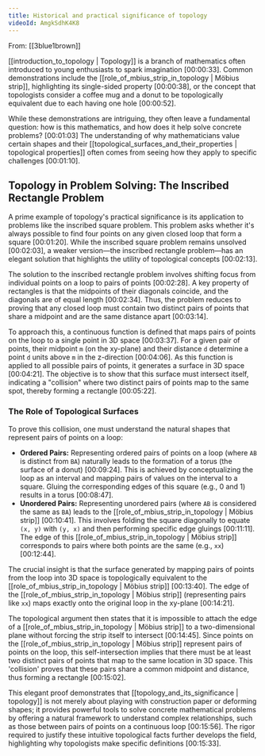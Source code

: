 ```yaml
---
title: Historical and practical significance of topology
videoId: AmgkSdhK4K8
---
```


From: [[3blue1brown]] <br/> 

[[introduction_to_topology | Topology]] is a branch of mathematics often introduced to young enthusiasts to spark imagination <a class="yt-timestamp" data-t="00:00:33">[00:00:33]</a>. Common demonstrations include the [[role_of_mbius_strip_in_topology | Möbius strip]], highlighting its single-sided property <a class="yt-timestamp" data-t="00:00:38">[00:00:38]</a>, or the concept that topologists consider a coffee mug and a donut to be topologically equivalent due to each having one hole <a class="yt-timestamp" data-t="00:00:52">[00:00:52]</a>.

While these demonstrations are intriguing, they often leave a fundamental question: how is this mathematics, and how does it help solve concrete problems? <a class="yt-timestamp" data-t="00:01:03">[00:01:03]</a> The understanding of why mathematicians value certain shapes and their [[topological_surfaces_and_their_properties | topological properties]] often comes from seeing how they apply to specific challenges <a class="yt-timestamp" data-t="00:01:10">[00:01:10]</a>.

## Topology in Problem Solving: The Inscribed Rectangle Problem

A prime example of topology's practical significance is its application to problems like the inscribed square problem. This problem asks whether it's always possible to find four points on any given closed loop that form a square <a class="yt-timestamp" data-t="00:01:20">[00:01:20]</a>. While the inscribed square problem remains unsolved <a class="yt-timestamp" data-t="00:02:03">[00:02:03]</a>, a weaker version—the inscribed rectangle problem—has an elegant solution that highlights the utility of topological concepts <a class="yt-timestamp" data-t="00:02:13">[00:02:13]</a>.

The solution to the inscribed rectangle problem involves shifting focus from individual points on a loop to pairs of points <a class="yt-timestamp" data-t="00:02:28">[00:02:28]</a>. A key property of rectangles is that the midpoints of their diagonals coincide, and the diagonals are of equal length <a class="yt-timestamp" data-t="00:02:34">[00:02:34]</a>. Thus, the problem reduces to proving that any closed loop must contain two distinct pairs of points that share a midpoint and are the same distance apart <a class="yt-timestamp" data-t="00:03:14">[00:03:14]</a>.

To approach this, a continuous function is defined that maps pairs of points on the loop to a single point in 3D space <a class="yt-timestamp" data-t="00:03:37">[00:03:37]</a>. For a given pair of points, their midpoint `m` (on the xy-plane) and their distance `d` determine a point `d` units above `m` in the z-direction <a class="yt-timestamp" data-t="00:04:06">[00:04:06]</a>. As this function is applied to all possible pairs of points, it generates a surface in 3D space <a class="yt-timestamp" data-t="00:04:21">[00:04:21]</a>. The objective is to show that this surface must intersect itself, indicating a "collision" where two distinct pairs of points map to the same spot, thereby forming a rectangle <a class="yt-timestamp" data-t="00:05:22">[00:05:22]</a>.

### The Role of Topological Surfaces

To prove this collision, one must understand the natural shapes that represent pairs of points on a loop:

*   **Ordered Pairs:** Representing ordered pairs of points on a loop (where `AB` is distinct from `BA`) naturally leads to the formation of a torus (the surface of a donut) <a class="yt-timestamp" data-t="00:09:24">[00:09:24]</a>. This is achieved by conceptualizing the loop as an interval and mapping pairs of values on the interval to a square. Gluing the corresponding edges of this square (e.g., 0 and 1) results in a torus <a class="yt-timestamp" data-t="00:08:47">[00:08:47]</a>.
*   **Unordered Pairs:** Representing unordered pairs (where `AB` is considered the same as `BA`) leads to the [[role_of_mbius_strip_in_topology | Möbius strip]] <a class="yt-timestamp" data-t="00:10:41">[00:10:41]</a>. This involves folding the square diagonally to equate `(x, y)` with `(y, x)` and then performing specific edge gluings <a class="yt-timestamp" data-t="00:11:11">[00:11:11]</a>. The edge of this [[role_of_mbius_strip_in_topology | Möbius strip]] corresponds to pairs where both points are the same (e.g., `xx`) <a class="yt-timestamp" data-t="00:12:44">[00:12:44]</a>.

The crucial insight is that the surface generated by mapping pairs of points from the loop into 3D space is topologically equivalent to the [[role_of_mbius_strip_in_topology | Möbius strip]] <a class="yt-timestamp" data-t="00:13:40">[00:13:40]</a>. The edge of the [[role_of_mbius_strip_in_topology | Möbius strip]] (representing pairs like `xx`) maps exactly onto the original loop in the xy-plane <a class="yt-timestamp" data-t="00:14:21">[00:14:21]</a>.

The topological argument then states that it is impossible to attach the edge of a [[role_of_mbius_strip_in_topology | Möbius strip]] to a two-dimensional plane without forcing the strip itself to intersect <a class="yt-timestamp" data-t="00:14:45">[00:14:45]</a>. Since points on the [[role_of_mbius_strip_in_topology | Möbius strip]] represent pairs of points on the loop, this self-intersection implies that there must be at least two distinct pairs of points that map to the same location in 3D space. This 'collision' proves that these pairs share a common midpoint and distance, thus forming a rectangle <a class="yt-timestamp" data-t="00:14:53">[00:15:02]</a>.

This elegant proof demonstrates that [[topology_and_its_significance | topology]] is not merely about playing with construction paper or deforming shapes; it provides powerful tools to solve concrete mathematical problems by offering a natural framework to understand complex relationships, such as those between pairs of points on a continuous loop <a class="yt-timestamp" data-t="00:15:56">[00:15:56]</a>. The rigor required to justify these intuitive topological facts further develops the field, highlighting why topologists make specific definitions <a class="yt-timestamp" data-t="00:15:33">[00:15:33]</a>.